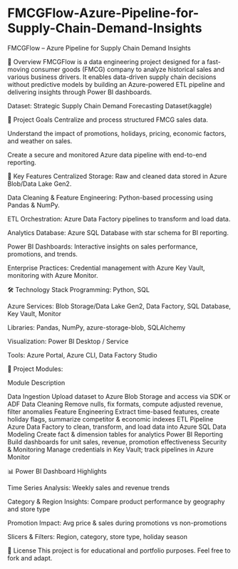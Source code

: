 # FMCGFlow-Azure-Pipeline-for-Supply-Chain-Demand-Insights

FMCGFlow – Azure Pipeline for Supply Chain Demand Insights


📌 Overview
FMCGFlow is a data engineering project designed for a fast-moving consumer goods (FMCG) company to analyze historical sales and various business drivers. It enables data-driven supply chain decisions without predictive models by building an Azure-powered ETL pipeline and delivering insights through Power BI dashboards.

Dataset: Strategic Supply Chain Demand Forecasting Dataset(kaggle)


🎯 Project Goals
Centralize and process structured FMCG sales data.

Understand the impact of promotions, holidays, pricing, economic factors, and weather on sales.

Create a secure and monitored Azure data pipeline with end-to-end reporting.


🚀 Key Features
Centralized Storage: Raw and cleaned data stored in Azure Blob/Data Lake Gen2.

Data Cleaning & Feature Engineering: Python-based processing using Pandas & NumPy.

ETL Orchestration: Azure Data Factory pipelines to transform and load data.

Analytics Database: Azure SQL Database with star schema for BI reporting.

Power BI Dashboards: Interactive insights on sales performance, promotions, and trends.

Enterprise Practices: Credential management with Azure Key Vault, monitoring with Azure Monitor.


🛠 Technology Stack
Programming: Python, SQL

Azure Services: Blob Storage/Data Lake Gen2, Data Factory, SQL Database, Key Vault, Monitor

Libraries: Pandas, NumPy, azure-storage-blob, SQLAlchemy

Visualization: Power BI Desktop / Service

Tools: Azure Portal, Azure CLI, Data Factory Studio


📂 Project Modules:

Module	Description

Data Ingestion	Upload dataset to Azure Blob Storage and access via SDK or ADF
Data Cleaning	Remove nulls, fix formats, compute adjusted revenue, filter anomalies
Feature Engineering	Extract time-based features, create holiday flags, summarize competitor & economic indexes
ETL Pipeline	Azure Data Factory to clean, transform, and load data into Azure SQL
Data Modeling	Create fact & dimension tables for analytics
Power BI Reporting	Build dashboards for unit sales, revenue, promotion effectiveness
Security & Monitoring	Manage credentials in Key Vault; track pipelines in Azure Monitor


📊 Power BI Dashboard Highlights

Time Series Analysis: Weekly sales and revenue trends

Category & Region Insights: Compare product performance by geography and store type

Promotion Impact: Avg price & sales during promotions vs non-promotions

Slicers & Filters: Region, category, store type, holiday season


📜 License
This project is for educational and portfolio purposes. Feel free to fork and adapt.

